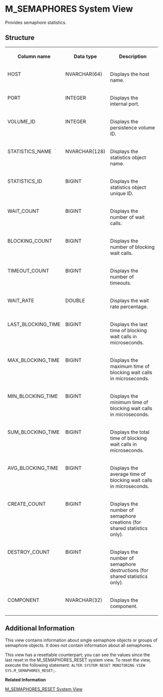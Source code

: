 <!-- loio20be163175191014b4a7cc89cbe84331 -->

# M\_SEMAPHORES System View

Provides semaphore statistics.



<a name="loio20be163175191014b4a7cc89cbe84331___m__s_e_m_a_p_h_o_r_e_s_1struct_M_SEMAPHORES"/>

## Structure


<table>
<tr>
<th valign="top">

Column name



</th>
<th valign="top">

Data type



</th>
<th valign="top">

Description



</th>
</tr>
<tr>
<td valign="top">

HOST



</td>
<td valign="top">

NVARCHAR\(64\)



</td>
<td valign="top">

Displays the host name.



</td>
</tr>
<tr>
<td valign="top">

PORT



</td>
<td valign="top">

INTEGER



</td>
<td valign="top">

Displays the internal port.



</td>
</tr>
<tr>
<td valign="top">

VOLUME\_ID



</td>
<td valign="top">

INTEGER



</td>
<td valign="top">

Displays the persistence volume ID.



</td>
</tr>
<tr>
<td valign="top">

STATISTICS\_NAME



</td>
<td valign="top">

NVARCHAR\(128\)



</td>
<td valign="top">

Displays the statistics object name.



</td>
</tr>
<tr>
<td valign="top">

STATISTICS\_ID



</td>
<td valign="top">

BIGINT



</td>
<td valign="top">

Displays the statistics object unique ID.



</td>
</tr>
<tr>
<td valign="top">

WAIT\_COUNT



</td>
<td valign="top">

BIGINT



</td>
<td valign="top">

Displays the number of wait calls.



</td>
</tr>
<tr>
<td valign="top">

BLOCKING\_COUNT



</td>
<td valign="top">

BIGINT



</td>
<td valign="top">

Displays the number of blocking wait calls.



</td>
</tr>
<tr>
<td valign="top">

TIMEOUT\_COUNT



</td>
<td valign="top">

BIGINT



</td>
<td valign="top">

Displays the number of timeouts.



</td>
</tr>
<tr>
<td valign="top">

WAIT\_RATE



</td>
<td valign="top">

DOUBLE



</td>
<td valign="top">

Displays the wait rate percentage.



</td>
</tr>
<tr>
<td valign="top">

LAST\_BLOCKING\_TIME



</td>
<td valign="top">

BIGINT



</td>
<td valign="top">

Displays the last time of blocking wait calls in microseconds.



</td>
</tr>
<tr>
<td valign="top">

MAX\_BLOCKING\_TIME



</td>
<td valign="top">

BIGINT



</td>
<td valign="top">

Displays the maximum time of blocking wait calls in microseconds.



</td>
</tr>
<tr>
<td valign="top">

MIN\_BLOCKING\_TIME



</td>
<td valign="top">

BIGINT



</td>
<td valign="top">

Displays the minimum time of blocking wait calls in microseconds.



</td>
</tr>
<tr>
<td valign="top">

SUM\_BLOCKING\_TIME



</td>
<td valign="top">

BIGINT



</td>
<td valign="top">

Displays the total time of blocking wait calls in microseconds.



</td>
</tr>
<tr>
<td valign="top">

AVG\_BLOCKING\_TIME



</td>
<td valign="top">

BIGINT



</td>
<td valign="top">

Displays the average time of blocking wait calls in microseconds.



</td>
</tr>
<tr>
<td valign="top">

CREATE\_COUNT



</td>
<td valign="top">

BIGINT



</td>
<td valign="top">

Displays the number of semaphore creations \(for shared statistics only\).



</td>
</tr>
<tr>
<td valign="top">

DESTROY\_COUNT



</td>
<td valign="top">

BIGINT



</td>
<td valign="top">

Displays the number of semaphore destructions \(for shared statistics only\).



</td>
</tr>
<tr>
<td valign="top">

COMPONENT



</td>
<td valign="top">

NVARCHAR\(32\)



</td>
<td valign="top">

Displays the component.



</td>
</tr>
</table>



<a name="loio20be163175191014b4a7cc89cbe84331___m__s_e_m_a_p_h_o_r_e_s_1fulldesc_M_SEMAPHORES"/>

## Additional Information

This view contains information about single semaphore objects or groups of semaphore objects. It does not contain information about all semaphores.

This view has a resettable counterpart; you can see the values since the last reset in the M\_SEMAPHORES\_RESET system view. To reset the view, execute the following statement: `ALTER SYSTEM RESET MONITORING VIEW SYS.M_SEMAPHORES_RESET;`.

**Related Information**  


[M\_SEMAPHORES\_RESET System View](m-semaphores-reset-system-view-20be55f.md "Provides semaphore statistics since the last reset.")

